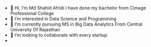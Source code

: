 - 👋 Hi, I’m Md Shahid Afridi i have done my bachelor from Cimage Professional College
- 👀 I’m interested in Data Science and Programming
- 🌱 I’m currently pursuing MS in Big Data Analytics From Central University Of Rajasthan
- 💞️ I’m looking to collaborate with every startup
- 

<!---
ms-afridi/ms-afridi is a ✨ special ✨ repository because its `README.md` (this file) appears on your GitHub profile.
You can click the Preview link to take a look at your changes.
--->
